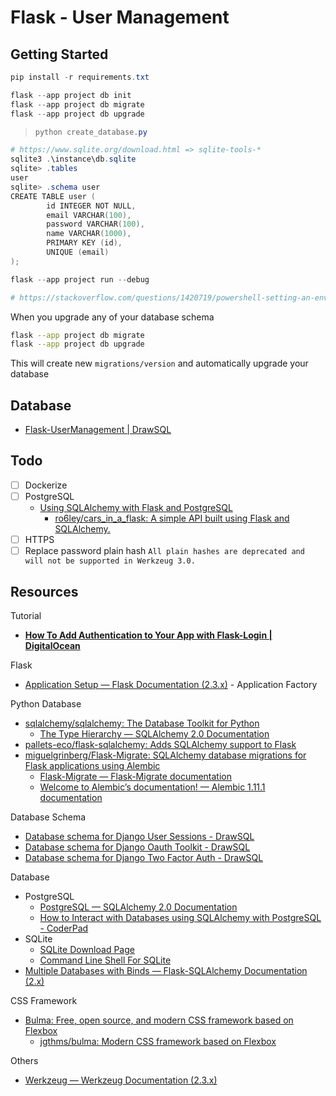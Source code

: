 # Flask - User Management

## Getting Started

```powershell
pip install -r requirements.txt
```

```powershell
flask --app project db init
flask --app project db migrate
flask --app project db upgrade
```

> ```powershell
> python create_database.py
> ```

```powershell
# https://www.sqlite.org/download.html => sqlite-tools-*
sqlite3 .\instance\db.sqlite
sqlite> .tables
user
sqlite> .schema user
CREATE TABLE user (
        id INTEGER NOT NULL,
        email VARCHAR(100),
        password VARCHAR(100),
        name VARCHAR(1000),
        PRIMARY KEY (id),
        UNIQUE (email)
);
```

```powershell
flask --app project run --debug

# https://stackoverflow.com/questions/1420719/powershell-setting-an-environment-variable-for-a-single-command-only
```

When you upgrade any of your database schema

```sh
flask --app project db migrate
flask --app project db upgrade
```

This will create new `migrations/version` and automatically upgrade your database

## Database

- [Flask-UserManagement | DrawSQL](https://drawsql.app/teams/trader/diagrams/flask-usermanagement)

## Todo

- [ ] Dockerize
- [ ] PostgreSQL
  - [Using SQLAlchemy with Flask and PostgreSQL](https://stackabuse.com/using-sqlalchemy-with-flask-and-postgresql/)
    - [ro6ley/cars_in_a_flask: A simple API built using Flask and SQLAlchemy.](https://github.com/ro6ley/cars_in_a_flask)
- [ ] HTTPS
- [ ] Replace password plain hash `All plain hashes are deprecated and will not be supported in Werkzeug 3.0.`

## Resources

Tutorial

- [**How To Add Authentication to Your App with Flask-Login | DigitalOcean**](https://www.digitalocean.com/community/tutorials/how-to-add-authentication-to-your-app-with-flask-login)

Flask

- [Application Setup — Flask Documentation (2.3.x)](https://flask.palletsprojects.com/en/2.3.x/tutorial/factory/) - Application Factory

Python Database

- [sqlalchemy/sqlalchemy: The Database Toolkit for Python](https://github.com/sqlalchemy/sqlalchemy)
  - [The Type Hierarchy — SQLAlchemy 2.0 Documentation](https://docs.sqlalchemy.org/en/20/core/type_basics.html#generic-camelcase-types)
- [pallets-eco/flask-sqlalchemy: Adds SQLAlchemy support to Flask](https://github.com/pallets-eco/flask-sqlalchemy/)
- [miguelgrinberg/Flask-Migrate: SQLAlchemy database migrations for Flask applications using Alembic](https://github.com/miguelgrinberg/flask-migrate)
  - [Flask-Migrate — Flask-Migrate documentation](https://flask-migrate.readthedocs.io/en/latest/)
  - [Welcome to Alembic’s documentation! — Alembic 1.11.1 documentation](https://alembic.sqlalchemy.org/en/latest/)

Database Schema

- [Database schema for Django User Sessions - DrawSQL](https://drawsql.app/templates/django-user-sessions)
- [Database schema for Django Oauth Toolkit - DrawSQL](https://drawsql.app/templates/django-oauth-toolkit)
- [Database schema for Django Two Factor Auth - DrawSQL](https://drawsql.app/templates/django-two-factor-auth)

Database

- PostgreSQL
  - [PostgreSQL — SQLAlchemy 2.0 Documentation](https://docs.sqlalchemy.org/en/20/dialects/postgresql.html)
  - [How to Interact with Databases using SQLAlchemy with PostgreSQL - CoderPad](https://coderpad.io/blog/development/sqlalchemy-with-postgresql/)
- SQLite
  - [SQLite Download Page](https://www.sqlite.org/download.html)
  - [Command Line Shell For SQLite](https://www.sqlite.org/cli.html)
- [Multiple Databases with Binds — Flask-SQLAlchemy Documentation (2.x)](https://flask-sqlalchemy.palletsprojects.com/en/2.x/binds/)

CSS Framework

- [Bulma: Free, open source, and modern CSS framework based on Flexbox](https://bulma.io/)
  - [jgthms/bulma: Modern CSS framework based on Flexbox](https://github.com/jgthms/bulma)

Others

- [Werkzeug — Werkzeug Documentation (2.3.x)](https://werkzeug.palletsprojects.com/en/2.3.x/)
